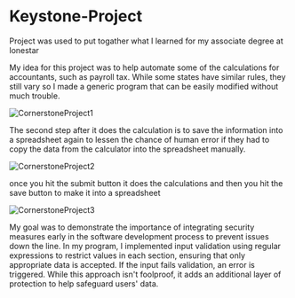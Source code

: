 # Keystone-Project
Project was used to put togather what I learned for my associate degree at lonestar

My idea for this project was to help automate some of the calculations for accountants, such as payroll tax. While some states have similar rules, they still vary so I made a generic program that can be easily modified without much trouble. 

![CornerstoneProject1](https://github.com/user-attachments/assets/39689f75-eff4-40f9-a5aa-074ee516f9a3)

The second step after it does the calculation is to save the information into a spreadsheet again to lessen the chance of human error if they had to copy the data from the calculator into the spreadsheet manually.

![CornerstoneProject2](https://github.com/user-attachments/assets/5306f269-7f44-4bd8-b149-573ec81018f5)

once you hit the submit button it does the calculations and then you hit the save button to make it into a spreadsheet

![CornerstoneProject3](https://github.com/user-attachments/assets/4d4ab853-b2a5-4842-bd25-bd1499d84d6c)

My goal was to demonstrate the importance of integrating security measures early in the software development process to prevent issues down the line. In my program, I implemented input validation using regular expressions to restrict values in each section, ensuring that only appropriate data is accepted. If the input fails validation, an error is triggered. While this approach isn't foolproof, it adds an additional layer of protection to help safeguard users' data.
